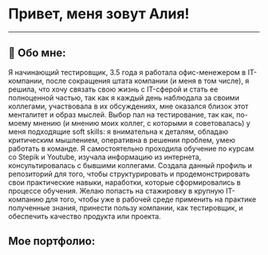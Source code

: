 # Привет, меня зовут Алия!

---

## 🙋 Обо мне:

Я начинающий тестировщик, 3.5 года я работала офис-менежером в IT-компании, после сокращения штата компании (и меня в том числе), я решила, что хочу связать свою жизнь с IT-сферой и стать ее полноценной частью, так как я каждый день наблюдала за своими коллегами, участвовала в их обсуждениях, мне оказался близок этот менталитет и образ мыслей.
Выбор пал на тестирование, так как, по-моему мнению (и мнению моих коллег, с которыми я советовалась) у меня подходящие soft skills: я внимательна к деталям, обладаю критическим мышлением, оперативна в решении проблем, умею работать в команде. Я самостоятельно проходила обучение по курсам со Stepik и Youtube, изучала информацию из интернета, консультировалась с бывшими коллегами.
Создала данный профиль и репозиторий для того, чтобы структурировать и продемонстрировать свои практические навыки, наработки, которые сформировались в процессе обучения.
Желаю попасть на стажировку в крупную IT-компанию для того, чтобы уже в рабочей среде применить на практике полученные знания, принести пользу компании, как тестировщик, и обеспечить качество продукта или проекта.

## Мое портфолио:

